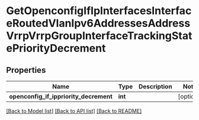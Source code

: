 # GetOpenconfigIfIpInterfacesInterfaceRoutedVlanIpv6AddressesAddressVrrpVrrpGroupInterfaceTrackingStatePriorityDecrement

## Properties
Name | Type | Description | Notes
------------ | ------------- | ------------- | -------------
**openconfig_if_ippriority_decrement** | **int** |  | [optional] 

[[Back to Model list]](../README.md#documentation-for-models) [[Back to API list]](../README.md#documentation-for-api-endpoints) [[Back to README]](../README.md)


